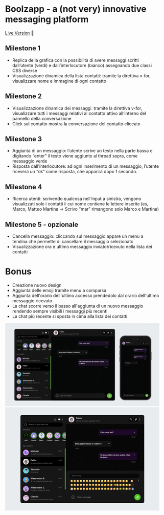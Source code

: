 # Boolzapp - a (not very) innovative messaging platform
[Live Version](https://boolzapp2.netlify.app/) 👀

## Milestone 1
- Replica della grafica con la possibilità di avere messaggi scritti dall’utente (verdi) e
dall’interlocutore (bianco) assegnando due classi CSS diverse
- Visualizzazione dinamica della lista contatti: tramite la direttiva v-for, visualizzare
nome e immagine di ogni contatto

## Milestone 2
- Visualizzazione dinamica dei messaggi: tramite la direttiva v-for, visualizzare tutti i
messaggi relativi al contatto attivo all’interno del pannello della conversazione
- Click sul contatto mostra la conversazione del contatto cliccato

## Milestone 3
- Aggiunta di un messaggio: l’utente scrive un testo nella parte bassa e digitando
“enter” il testo viene aggiunto al thread sopra, come messaggio verde
- Risposta dall’interlocutore: ad ogni inserimento di un messaggio, l’utente riceverà
un “ok” come risposta, che apparirà dopo 1 secondo.

## Milestone 4
- Ricerca utenti: scrivendo qualcosa nell’input a sinistra, vengono visualizzati solo i
contatti il cui nome contiene le lettere inserite (es, Marco, Matteo Martina -> Scrivo
“mar” rimangono solo Marco e Martina)

## Milestone 5 - opzionale
- Cancella messaggio: cliccando sul messaggio appare un menu a tendina che
permette di cancellare il messaggio selezionato
- Visualizzazione ora e ultimo messaggio inviato/ricevuto nella lista dei contatti


# Bonus
- Creazione nuovo design
- Aggiunta delle emoji tramite menu a comparsa
- Aggiunta dell'orario dell'ultimo accesso prendedolo dal orario dell'ultimo messaggio ricevuto
- La chat scorre verso il basso all'aggiunta di un nuovo messaggio rendendo sempre visibili i messaggi più recenti 
- La chat più recente si sposta in cima alla lista dei contatti

![alt text](./design/screen-close-phone.png)
![alt text](./design/screen-open.png)